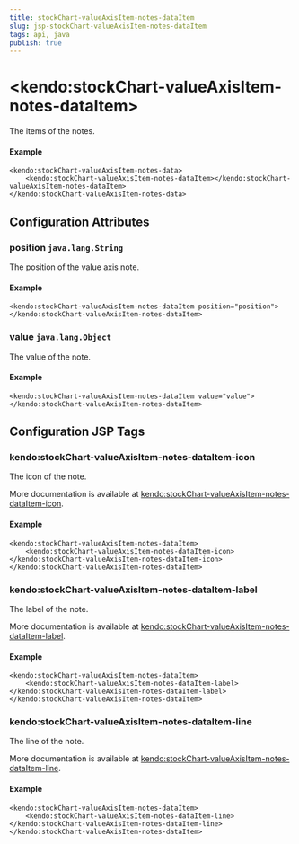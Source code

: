 ```yaml
---
title: stockChart-valueAxisItem-notes-dataItem
slug: jsp-stockChart-valueAxisItem-notes-dataItem
tags: api, java
publish: true
---
```


# \<kendo:stockChart-valueAxisItem-notes-dataItem\>

The items of the notes.

#### Example
    <kendo:stockChart-valueAxisItem-notes-data>
        <kendo:stockChart-valueAxisItem-notes-dataItem></kendo:stockChart-valueAxisItem-notes-dataItem>
    </kendo:stockChart-valueAxisItem-notes-data>

## Configuration Attributes

### position `java.lang.String`

The position of the value axis note.

#### Example
    <kendo:stockChart-valueAxisItem-notes-dataItem position="position">
    </kendo:stockChart-valueAxisItem-notes-dataItem>

### value `java.lang.Object`

The value of the note.

#### Example
    <kendo:stockChart-valueAxisItem-notes-dataItem value="value">
    </kendo:stockChart-valueAxisItem-notes-dataItem>


##  Configuration JSP Tags

### kendo:stockChart-valueAxisItem-notes-dataItem-icon

The icon of the note.

More documentation is available at [kendo:stockChart-valueAxisItem-notes-dataItem-icon](/api/wrappers/jsp/stockchart/valueaxisitem-notes-dataitem-icon).

#### Example

    <kendo:stockChart-valueAxisItem-notes-dataItem>
        <kendo:stockChart-valueAxisItem-notes-dataItem-icon></kendo:stockChart-valueAxisItem-notes-dataItem-icon>
    </kendo:stockChart-valueAxisItem-notes-dataItem>

### kendo:stockChart-valueAxisItem-notes-dataItem-label

The label of the note.

More documentation is available at [kendo:stockChart-valueAxisItem-notes-dataItem-label](/api/wrappers/jsp/stockchart/valueaxisitem-notes-dataitem-label).

#### Example

    <kendo:stockChart-valueAxisItem-notes-dataItem>
        <kendo:stockChart-valueAxisItem-notes-dataItem-label></kendo:stockChart-valueAxisItem-notes-dataItem-label>
    </kendo:stockChart-valueAxisItem-notes-dataItem>

### kendo:stockChart-valueAxisItem-notes-dataItem-line

The line of the note.

More documentation is available at [kendo:stockChart-valueAxisItem-notes-dataItem-line](/api/wrappers/jsp/stockchart/valueaxisitem-notes-dataitem-line).

#### Example

    <kendo:stockChart-valueAxisItem-notes-dataItem>
        <kendo:stockChart-valueAxisItem-notes-dataItem-line></kendo:stockChart-valueAxisItem-notes-dataItem-line>
    </kendo:stockChart-valueAxisItem-notes-dataItem>

